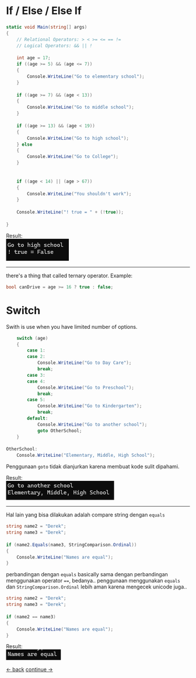 # If / Else / Else If

```csharp
static void Main(string[] args)
{
    // Relational Operators: > < >= <= == !=
    // Logical Operators: && || !

    int age = 17;
    if ((age >= 5) && (age <= 7))
    {
        Console.WriteLine("Go to elementary school");
    }

    if ((age >= 7) && (age < 13))
    {
        Console.WriteLine("Go to middle school");
    }

    if ((age >= 13) && (age < 19))
    {
        Console.WriteLine("Go to high school");
    } else
    {
        Console.WriteLine("Go to College");
    }

    
    if ((age < 14) || (age > 67))
    {
        Console.WriteLine("You shouldn't work");
    }

    Console.WriteLine("! true = " + (!true));

}
```

Result: <br>
![Image](../images/basic/10-ifelse.png) <br>

-----

there's a thing that called ternary operator. Example: <br>
```csharp
bool canDrive = age >= 16 ? true : false;
```


# Switch

Swith is use when you have limited number of options.

```csharp
    switch (age)
    {
        case 1:
        case 2:
            Console.WriteLine("Go to Day Care");
            break;
        case 3:
        case 4:
            Console.WriteLine("Go to Preschool");
            break;
        case 5:
            Console.WriteLine("Go to Kindergarten");
            break;
        default:
            Console.WriteLine("Go to another school");
            goto OtherSchool;
    }

OtherSchool:
    Console.WriteLine("Elementary, Middle, High School");
```

Penggunaan `goto` tidak dianjurkan karena membuat kode sulit dipahami.

Result: <br>
![Image](../images/basic/11-switch.png) 


-----
Hal lain yang bisa dilakukan adalah compare string dengan `equals`

```csharp
string name2 = "Derek";
string name3 = "Derek";

if (name2.Equals(name3, StringComparison.Ordinal))
{
    Console.WriteLine("Names are equal");
}
```

perbandingan dengan `equals` basically sama dengan perbandingan menggunakan operator `==`, bedanya.. penggunaan menggunakan `equals` dan `StringComparison.Ordinal` lebih aman karena mengecek unicode juga..

```csharp
string name2 = "Derek";
string name3 = "Derek";

if (name2 == name3)
{
    Console.WriteLine("Names are equal");
}

```

Result: <br>
![Image](../images/basic/12-equals.png) 






[<- back](https://github.com/QuackPlayground/csharp/blob/main/theory/basic/05.md)
[continue ->](https://github.com/QuackPlayground/csharp/blob/main/theory/basic/07.md)